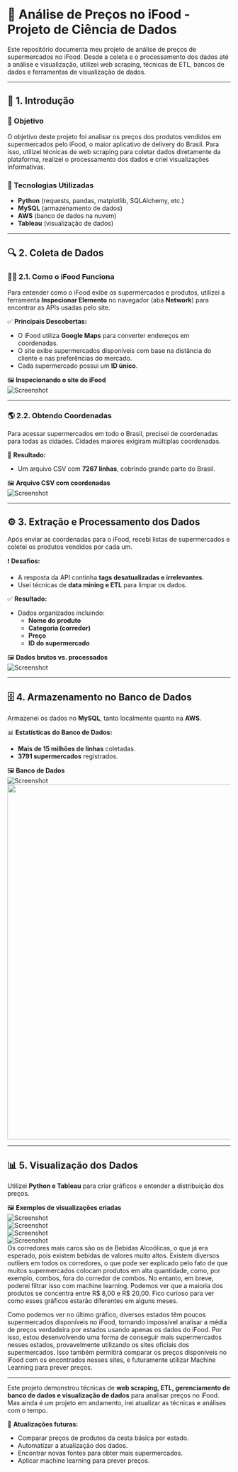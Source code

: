# 🛒 Análise de Preços no iFood - Projeto de Ciência de Dados  

Este repositório documenta meu projeto de análise de preços de supermercados no iFood. Desde a coleta e o processamento dos dados até a análise e visualização, utilizei web scraping, técnicas de ETL, bancos de dados e ferramentas de visualização de dados.  

---

## 📌 1. Introdução  

### 🎯 Objetivo  
O objetivo deste projeto foi analisar os preços dos produtos vendidos em supermercados pelo iFood, o maior aplicativo de delivery do Brasil. Para isso, utilizei técnicas de web scraping para coletar dados diretamente da plataforma, realizei o processamento dos dados e criei visualizações informativas.  

### 🚀 Tecnologias Utilizadas  
- **Python** (requests, pandas, matplotlib, SQLAlchemy, etc.)  
- **MySQL** (armazenamento de dados)  
- **AWS** (banco de dados na nuvem)  
- **Tableau** (visualização de dados)  

---

## 🔍 2. Coleta de Dados  

### 🕵️‍♂️ 2.1. Como o iFood Funciona  

Para entender como o iFood exibe os supermercados e produtos, utilizei a ferramenta **Inspecionar Elemento** no navegador (aba **Network**) para encontrar as APIs usadas pelo site.  

✅ **Principais Descobertas:**  
- O iFood utiliza **Google Maps** para converter endereços em coordenadas.  
- O site exibe supermercados disponíveis com base na distância do cliente e nas preferências do mercado.  
- Cada supermercado possui um **ID único**.  

🖼️ **Inspecionando o site do iFood**  
![Screenshot](./img/inspecionar_elemento.png)  

---

### 🌎 2.2. Obtendo Coordenadas  

Para acessar supermercados em todo o Brasil, precisei de coordenadas para todas as cidades. Cidades maiores exigiram múltiplas coordenadas.  

📂 **Resultado:**  
- Um arquivo CSV com **7267 linhas**, cobrindo grande parte do Brasil.  

🖼️ **Arquivo CSV com coordenadas**  
![Screenshot](./img/coordenadas.png)  

---

## ⚙️ 3. Extração e Processamento dos Dados  

Após enviar as coordenadas para o iFood, recebi listas de supermercados e coletei os produtos vendidos por cada um.  

❗ **Desafios:**  
- A resposta da API continha **tags desatualizadas e irrelevantes**.  
- Usei técnicas de **data mining e ETL** para limpar os dados.  

✅ **Resultado:**  
- Dados organizados incluindo:  
  - **Nome do produto**  
  - **Categoria (corredor)**  
  - **Preço**  
  - **ID do supermercado**  

🖼️ **Dados brutos vs. processados**  
![Screenshot](./img/datas_comparison_br.png)  

---

## 🗄️ 4. Armazenamento no Banco de Dados  

Armazenei os dados no **MySQL**, tanto localmente quanto na **AWS**.  

📊 **Estatísticas do Banco de Dados:**  
- **Mais de 15 milhões de linhas** coletadas.  
- **3791 supermercados** registrados.  

🖼️ **Banco de Dados**  
![Screenshot](./img/mysql_example.png)  
<img src="./img/database_info.png" width="800">

---

## 📊 5. Visualização dos Dados  

Utilizei **Python e Tableau** para criar gráficos e entender a distribuição dos preços.  

🖼️ **Exemplos de visualizações criadas**  
![Screenshot](./img/distribuição_corredor.png)  
![Screenshot](./img/distribuicao_precos.png)  
![Screenshot](./img/preco_medio_sp.png)  
![Screenshot](./img/quantidade_mercados_estado.png)  
Os corredores mais caros são os de Bebidas Alcoólicas, o que já era esperado, pois existem bebidas de valores muito altos. Existem diversos outliers em todos os corredores, o que pode ser explicado pelo fato de que muitos supermercados colocam produtos em alta quantidade, como, por exemplo, combos, fora do corredor de combos. No entanto, em breve, poderei filtrar isso com machine learning. Podemos ver que a maioria dos produtos se concentra entre R$ 8,00 e R$ 20,00. Fico curioso para ver como esses gráficos estarão diferentes em alguns meses.


Como podemos ver no último gráfico, diversos estados têm poucos supermercados disponíveis no iFood, tornando impossível analisar a média de preços verdadeira por estados usando apenas os dados do iFood. Por isso, estou desenvolvendo uma forma de conseguir mais supermercados nesses estados, provavelmente utilizando os sites oficiais dos supermercados. Isso também permitirá comparar os preços disponíveis no iFood com os encontrados nesses sites, e futuramente utilizar Machine Learning para prever preços.  

---

Este projeto demonstrou técnicas de **web scraping, ETL, gerenciamento de banco de dados e visualização de dados** para analisar preços no iFood. Mas ainda é um projeto em andamento, irei atualizar as técnicas e análises com o tempo.

🚀 **Atualizações futuras:**
- Comparar preços de produtos da cesta básica por estado.
- Automatizar a atualização dos dados.  
- Encontrar novas fontes para obter mais supermercados.  
- Aplicar machine learning para prever preços.  
